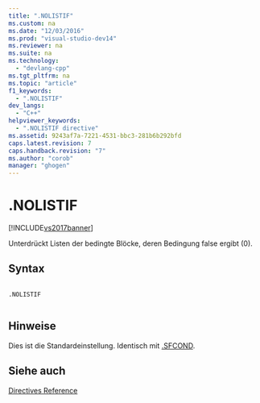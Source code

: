 ```yaml
---
title: ".NOLISTIF"
ms.custom: na
ms.date: "12/03/2016"
ms.prod: "visual-studio-dev14"
ms.reviewer: na
ms.suite: na
ms.technology: 
  - "devlang-cpp"
ms.tgt_pltfrm: na
ms.topic: "article"
f1_keywords: 
  - ".NOLISTIF"
dev_langs: 
  - "C++"
helpviewer_keywords: 
  - ".NOLISTIF directive"
ms.assetid: 9243af7a-7221-4531-bbc3-281b6b292bfd
caps.latest.revision: 7
caps.handback.revision: "7"
ms.author: "corob"
manager: "ghogen"
---
```

# .NOLISTIF
[!INCLUDE[vs2017banner](../../assembler/inline/includes/vs2017banner.md)]

Unterdrückt Listen der bedingte Blöcke, deren Bedingung false ergibt \(0\).  
  
## Syntax  
  
```  
  
.NOLISTIF  
  
```  
  
## Hinweise  
 Dies ist die Standardeinstellung.  Identisch mit [.SFCOND](../../assembler/masm/dot-sfcond.md).  
  
## Siehe auch  
 [Directives Reference](../../assembler/masm/directives-reference.md)